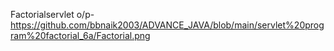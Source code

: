 Factorialservlet o/p- https://github.com/bbnaik2003/ADVANCE_JAVA/blob/main/servlet%20program%20factorial_6a/Factorial.png
